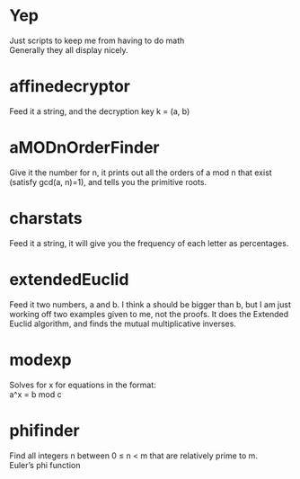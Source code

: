 # Yep
Just scripts to keep me from having to do math <br>
Generally they all display nicely. <br>
# affinedecryptor
Feed it a string, and the decryption key k = (a, b) <br> 
# aMODnOrderFinder
Give it the number for n, it prints out all the orders of a mod n that exist (satisfy gcd(a, n)=1), and tells you the primitive roots. <br>
# charstats
Feed it a string, it will give you the frequency of each letter as percentages. <br> 
# extendedEuclid
Feed it two numbers, a and b. I think a should be bigger than b, but I am just working off two examples given to me, not the proofs. It does the Extended Euclid algorithm, and finds the mutual multiplicative inverses. <br>
# modexp
Solves for x for equations in the format: <br>
a^x = b mod c <br>
# phifinder 
Find all integers n between 0 ≤ n < m that are relatively prime to m. <br>
Euler’s phi function
